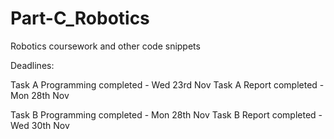 # Part-C_Robotics
Robotics coursework and other code snippets


Deadlines:

Task A Programming completed - Wed 23rd Nov
Task A Report completed - Mon 28th Nov

Task B Programming completed - Mon 28th Nov
Task B Report completed - Wed 30th Nov
